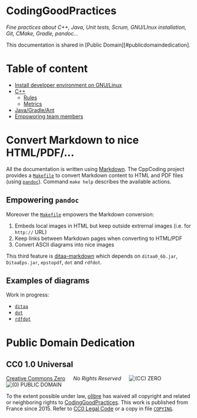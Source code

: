 CodingGoodPractices
===================

*Fine practices about C++, Java, Unit tests, Scrum, GNU/LInux installation, Git, CMake, Gradle, pandoc...*

This documentation is shared in [Public Domain][#publicdomaindedication].

Table of content
================

* [Install developer environment on GNU/Linux](install)
* [C++](cpp)
    * [Rules](cpp/rules.md)
    * [Metrics](cpp/lint.md)
* [Java/Gradle/Ant](java)
* [Empoworing team members](team)



Convert Markdown to nice HTML/PDF/...
=====================================

All the documentation is written using [Markdown]. The CppCoding project provides a [`Makefile`] to convert Markdown content to HTML and PDF files (using [`pandoc`]). Command `make help` describes the available actions.

Empowering `pandoc`
-------------------

Moreover the [`Makefile`] empowers the Markdown conversion:

1. Embeds local images in HTML but keep outside extrernal images (i.e. for `http://` URL)
2. Keep links between Markdown pages when converting to HTML/PDF
3. Convert ASCII diagrams into nice images

This third feature is [ditaa-markdown] which depends on `ditaa0_6b.jar`, `DitaaEps.jar`, `epstopdf`, `dot` and `rdfdot`.

Examples of diagrams
--------------------

Work in progress:

* [`ditaa`]
* [`dot`]
* [`rdfdot`]

[Markdown]:       https://en.wikipedia.org/wiki/Markdown "Simple and popular markup language"
[`pandoc`]:       https://en.wikipedia.org/wiki/Pandoc   "a universal document converter"
[ditaa-markdown]: https://github.com/nichtich/ditaa-markdown "Perl script: mddia"

[`Makefile`]: Makefile
[`ditaa`]:    dia/ditaa.md
[`dot`]:      dia/dot.md
[`rdfdot`]:   dia/rdfdot.md



Public Domain Dedication
========================
CC0 1.0 Universal
-----------------

[Creative Commons Zero] &emsp; *No Rights Reserved*  &emsp; ![(CC) ZERO] ![(0) PUBLIC DOMAIN]

[Creative Commons Zero]: https://creativecommons.org/publicdomain/zero/1.0/deed "CC0 summary for non-lawyers" 
[(CC) ZERO]:             https://licensebuttons.net/l/zero/1.0/80x15.png "Logo Creative Commons Zero (CC0) 1.0"
[(0) PUBLIC DOMAIN]:     https://licensebuttons.net/p/zero/1.0/80x15.png "Logo CC0 1.0 Public Domain"

To the extent possible under law, [olibre](mailto:olibre@Lmap.org) 
has waived all copyright and related or neighboring rights to [CodingGoodPractices]. 
This work is published from France since 2015.
Refer to [CC0 Legal Code] or a copy in file [`COPYING`].

[CC0 Legal Code]:      https://creativecommons.org/publicdomain/zero/1.0/legalcode "CC0 full legal text for lawyers"
[CodingGoodPractices]: https://github.com/olibre/CodingGoodPractices "CodingGoodPractices project hosted on GitHub" 
[`COPYING`]:           ./COPYING


